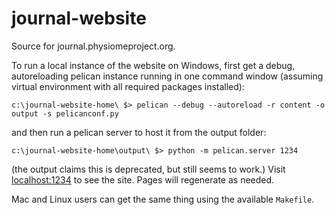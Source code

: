 # journal-website
Source for journal.physiomeproject.org.

To run a local instance of the website on Windows, first get a debug, autoreloading pelican instance running in one command window (assuming virtual environment with all required packages installed):

```
c:\journal-website-home\ $> pelican --debug --autoreload -r content -o output -s pelicanconf.py
```

and then run a pelican server to host it from the output folder:

```
c:\journal-website-home\output\ $> python -m pelican.server 1234
```

(the output claims this is deprecated, but still seems to work.) Visit [localhost:1234](http://localhost:1234) to see the site. Pages will regenerate as needed.

Mac and Linux users can get the same thing using the available `Makefile`.